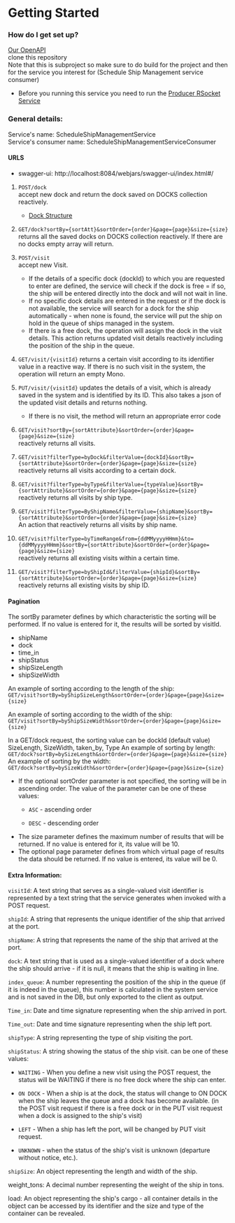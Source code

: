 # Getting Started

### How do I get set up?
[Our OpenAPI](http://localhost:8084/webjars/swagger-ui/index.html#/)  
clone this repository  
Note that this is subproject so make sure to do build for the project and then for the service you interest for (Schedule Ship Management service consumer)  
  
* Before you running this service you need to run the [Producer RSocket Service](../ScheduleShipManagementService/README.md)  
  
  
### General details:
Service's name: ScheduleShipManagementService  
Service's consumer name: ScheduleShipManagementServiceConsumer  
#### URLS  
* swagger-ui: http://localhost:8084/webjars/swagger-ui/index.html#/  
1. `POST/dock`  
    accept new dock and return the dock saved on DOCKS collection reactively.  
   * [Dock Structure](../ScheduleShipManagementService/README.md)  
   
2. `GET/dock?sortBy={sortAtt}&sortOrder={order}&page={page}&size={size}`  
    returns all the saved docks on DOCKS collection reactively. If there are no docks empty array will return.  

3. `POST/visit`  
    accept new Visit.   
   * If the details of a specific dock {dockId} to which you are requested to enter are defined, the service will check if the dock is free = if so, the ship will be entered directly into the dock and will not wait in line.  
   * If no specific dock details are entered in the request or if the dock is not available, the service will search for a dock for the ship automatically - when none is found, the service will put the ship on hold in the queue of ships managed in the system.  
   * If there is a free dock, the operation will assign the dock in the visit details. This action returns updated visit details reactively including the position of the ship in the queue.  
   
4. `GET/visit/{visitId}`
   returns a certain visit according to its identifier value in a reactive way. If there is no such visit in the system, the operation will return an empty Mono.  
5. `PUT/visit/{visitId}`
   updates the details of a visit, which is already saved in the system and is identified by its ID. This also takes a json of the updated visit details and returns nothing.  

   * If there is no visit, the method will return an appropriate error code  
6. `GET/visit?sortBy={sortAttribute}&sortOrder={order}&page={page}&size={size}`  
   reactively returns all visits.  
7. `GET/visit?filterType=byDock&filterValue={dockId}&sortBy={sortAttribute}&sortOrder={order}&page={page}&size={size}`  
   reactively returns all visits according to a certain dock.  
8. `GET/visit?filterType=byType&filterValue={typeValue}&sortBy={sortAttribute}&sortOrder={order}&page={page}&size={size}`  
   reactively returns all visits by ship type.  
9. `GET/visit?filterType=ByShipName&filterValue={shipName}&sortBy={sortAttribute}&sortOrder={order}&page={page}&size={size}`  
   An action that reactively returns all visits by ship name.  
10. `GET/visit?filterType=byTimeRange&from={ddMMyyyyHHmm}&to={ddMMyyyyHHmm}&sortBy={sortAttribute}&sortOrder={order}&page={page}&size={size}`  
    reactively returns all existing visits within a certain time.  
11. `GET/visit?filterType=byShipId&filterValue={shipId}&sortBy={sortAttribute}&sortOrder={order}&page={page}&size={size}`  
    reactively returns all existing visits by ship ID.  

#### Pagination
The sortBy parameter defines by which characteristic the sorting will be performed. If no value is entered for it, the results will be sorted by visitId.   

* shipName
* dock  
* time_in  
* shipStatus  
* shipSizeLength  
* shipSizeWidth  

An example of sorting according to the length of the ship:  
    `GET/visit?sortBy=byShipSizeLength&sortOrder={order}&page={page}&size={size}`  

  
An example of sorting according to the width of the ship:  
    `GET/visit?sortBy=byShipSizeWidth&sortOrder={order}&page={page}&size={size}`  
  
In a GET/dock request, the sorting value can be dockId (default value) SizeLength, SizeWidth, taken_by, Type
An example of sorting by length:  
    `GET/dock?sortBy=bySizeLength&sortOrder={order}&page={page}&size={size}`  
An example of sorting by the width:  
    `GET/dock?sortBy=bySizeWidth&sortOrder={order}&page={page}&size={size}`    

* If the optional sortOrder parameter is not specified, the sorting will be in ascending order. The value of the parameter can be one of these values:  

  * `ASC` - ascending order

  * `DESC` - descending order

- The size parameter defines the maximum number of results that will be returned. If no value is entered for it, its value will be 10.
- The optional page parameter defines from which virtual page of results the data should be returned. If no value is entered, its value will be 0.
#### Extra Information:

`visitId`: A text string that serves as a single-valued visit identifier is represented by a text string that the service generates when invoked with a POST request.  

`shipId`: A string that represents the unique identifier of the ship that arrived at the port.  

`shipName`: A string that represents the name of the ship that arrived at the port.  

`dock`: A text string that is used as a single-valued identifier of a dock where the ship should arrive - if it is null, it means that the ship is waiting in line.  

`index_queue`: A number representing the position of the ship in the queue (if it is indeed in the queue), this number is calculated in the system service and is not saved in the DB, but only exported to the client as output.  

`Time_in`: Date and time signature representing when the ship arrived in port.  

`Time_out`: Date and time signature representing when the ship left port.  

`shipType`: A string representing the type of ship visiting the port.  

`shipStatus`: A string showing the status of the ship visit. can be one of these values:  

- `WAITING` - When you define a new visit using the POST request, the status will be WAITING if there is no free dock where the ship can enter.  

- `ON DOCK` - When a ship is at the dock, the status will change to ON DOCK when the ship leaves the queue and a dock has become available. (in the POST visit request if there is a free dock or in the PUT visit request when a dock is assigned to the ship's visit)
  
- `LEFT` - When a ship has left the port, will be changed by PUT visit request.  

- `UNKNOWN` - when the status of the ship's visit is unknown (departure without notice, etc.).  

`shipSize`: An object representing the length and width of the ship.  

weight_tons: A decimal number representing the weight of the ship in tons.  

load: An object representing the ship's cargo - all container details in the object can be accessed by its identifier and the size and type of the container can be revealed.  